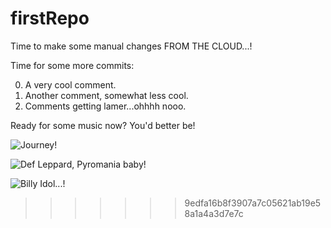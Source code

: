 # firstRepo

Time to make some manual changes FROM THE CLOUD...!


Time for some more commits:

0. A very cool comment.
0. Another comment, somewhat less cool.
0. Comments getting lamer...ohhhh nooo.


Ready for some music now?  You'd better be!

![Journey!](https://upload.wikimedia.org/wikipedia/en/f/f8/Jfrontiers.jpg)


![Def Leppard, Pyromania baby!](https://upload.wikimedia.org/wikipedia/en/a/a7/Def_Leppard_-_Pyromania.jpg)


![Billy Idol...!](http://billyidol.net/wp-content/uploads/2014/08/idolize-yourself1.jpg)
>>>>>>> 9edfa16b8f3907a7c05621ab19e58a1a4a3d7e7c
